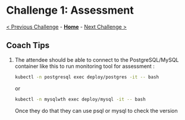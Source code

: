 # Challenge 1: Assessment 

[< Previous Challenge](./00-prereqs.md) - **[Home](./README.md)** - [Next Challenge >](./02-size-analysis.md)

## Coach Tips

1) The attendee should be able to connect to the PostgreSQL/MySQL container like this to run monitoring tool for assessment :

    ```bash
    kubectl -n postgresql exec deploy/postgres -it -- bash
    ```
    or


    ```bash
    kubectl -n mysqlwth exec deploy/mysql -it -- bash
    ```

    Once they do that they can use psql or mysql to check the version
